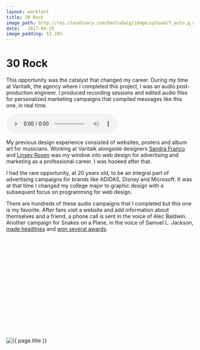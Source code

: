 ```yaml
---
layout: worklast
title: 30 Rock
image_path: http://res.cloudinary.com/benludwig/image/upload/f_auto,q_auto/v1500156555/30rock-1_fhurbc.jpg
date:   2017-04-15
image_padding: 53.10%
---
```

<div class="grid-container">
<div class="grid">
<div class="grid-sizer"></div>
<div class="grid-item">
  <div class="copy-block revealblock">
    <h1>30 Rock</h1>
    <p>This opportunity was the catalyst that changed my career. During my time at Varitalk, the agency where I completed this project, I was an audio post-production engineer. I produced recording sessions and edited audio files for personalized marketing campaigns that compiled messages like this one, in real time.</p>
    <div class="audio-container">
    <audio controls>
    <source src="http://res.cloudinary.com/benludwig/video/upload/v1500156641/varitalk-30rock_ybgoko.mp3" class="revealblock" type="audio/mpeg">
    </audio>
    </div>
    <p>My previous design experience consisted of websites, posters and album art for musicians. Working at Varitalk alongside designers <a href="http://www.sandrafranco.work/" target="_blank" class="link-inline">Sandra Franco</a> and <a href="http://linseyrosen.com/" target="_blank" class="link-inline">Linsey Rosen</a> was my window into web design for advertising and marketing as a professional career. I was hooked after that.</p>
    <p>I had the rare opportunity, at 20 years old, to be an integral part of advertising campaigns for brands like ADIDAS, Disney and Microsoft. It was at that time I changed my college major to graphic design with a subsequent focus on programming for web design.</p>
    <p>There are hundreds of these audio campaigns that I completed but this one is my favorite. After fans visit a website and add information about themselves and a friend, a phone call is sent in the voice of Alec Baldwin. Another campaign for Snakes on a Plane, in the voice of Samuel L. Jackson, <a href="https://www.cnet.com/news/snakes-on-a-phone-call-from-samuel-l-jackson/" target="_blank" class="link-inline">made headlines</a> and <a href="https://www.webbyawards.com/winners/2007/advertising-media/individual/rich-media-promotional/snakes-on-a-plane-samuel-l-jackson-phone-calls/" target="_blank" class="link-inline">won several awards</a>.</p>
  </div>
</div>

<div class="grid-item">
<div class="imgblock revealblock" style="padding-top: 53.10%">
  <div class="signal"></div>
  <div class="imgfull">
  <img src="http://res.cloudinary.com/benludwig/image/upload/f_auto,q_auto/v1500156555/30rock-1_fhurbc.jpg" alt="{{ page.title }}" onload="imgLoaded(this)">
  </div>
</div>
</div>

</div>
</div>
